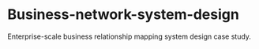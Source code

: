 # Business-network-system-design
Enterprise-scale business relationship mapping system design case study.
